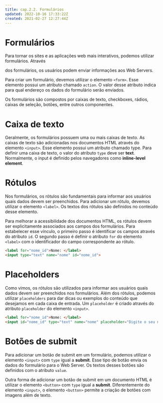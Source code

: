 ```yaml
---
title: cap.2.2. Formulários
updated: 2022-10-16 17:33:22Z
created: 2021-02-27 12:27:44Z
---
```


# Formulários

Para tornar os sites e as aplicações web mais interativos, podemos utilizar formulários. Através

dos formulários, os usuários podem enviar informações aos Web Servers.

Para criar um formulário, devemos utilizar o elemento `<form>`. Esse elemento possui um atributo chamado `action`. O valor desse atributo indica para qual endereço os dados do formulário serão enviados.

Os formulários são compostos por caixas de texto, checkboxes, rádios, caixas de seleção, botões, entre outros componentes.

# Caixa de texto

Geralmente, os formulários possuem uma ou mais caixas de texto. As caixas de texto são adicionadas nos documentos HTML através do elemento `<input>`. Esse elemento possui um atributo chamado type. Para definir uma caixa de texto, o valor do atributo `type` deve ser **text**. Normalmente, o input é definido pelos navegadores como **inline-level element**.

# Rótulos

Nos formulários, os rótulos são fundamentais para informar aos usuários quais dados devem ser preenchidos. Para adicionar um rótulo, devemos utilizar o elemento `<label>`. Os textos dos rótulos são definidos no conteúdo desse elemento.

Para melhorar a acessibilidade dos documentos HTML, os rótulos devem ser explicitamente associados aos campos dos formulários. Para estabelecer esse vínculo, o primeiro passo é identificar os campos através do atributo `id`. O segundo passo é definir o atributo `for` do elemento `<label>` com o identificador do campo correspondente ao rótulo.

```html
<label for="nome_id">Nome: </label>
<input type="text" name="nome" id="nome_id">
```

# Placeholders

Como vimos, os rótulos são utilizados para informar aos usuários quais dados devem ser preenchidos nos formulários. Além dos rótulos, podemos utilizar `placeholders` para dar dicas ou exemplos do conteúdo que desejamos em cada caixa de entrada. Um `placeholder` é criado através do atributo `placeholder` do elemento `<input>`.

```html
<label for="nome_id">Nome: </label>
<input id="nome_id" type="text" name="nome" placeholder="Digite o seu nome">
```

# Botões de submit

Para adicionar um botão de submit em um formulário, podemos utilizar o elemento `<input>` com `type` igual a **submit**. Esse tipo de botão envia os dados do formulário para o Web Server. Os textos desses botões são definidos com o atributo `value`.

Outra forma de adicionar um botão de submit em um documento HTML é utilizar o elemento `<button>` com `type` igual a **submit**. Diferentemente do elemento `<input>`, o elemento `<button>` permite a criação de botões com imagens além de texto.